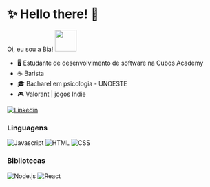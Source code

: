 # :sparkles: Hello there! :wave:

Oi, eu sou a Bia! <img src="https://media.tenor.com/8HaTOA3o0OoAAAAi/pixel-cat.gif" width="50px" />

- :desktop_computer: Estudante de desenvolvimento de software na Cubos Academy
- :coffee: Barista
- :mortar_board: Bacharel em psicologia - UNOESTE
- :video_game: Valorant | jogos Indie

[![Linkedin](https://img.shields.io/badge/LinkedIn-0077B5?style=flat&logo=linkedin)](https://www.linkedin.com/in/biasatomi/)

### Linguagens

![Javascript](https://img.shields.io/badge/Javascript-282C34?style=flat&logo=javascript)
![HTML](https://img.shields.io/badge/HTML-282C34?logo=html5)
![CSS](https://img.shields.io/badge/CSS-282C34?logo=css3&logoColor=1572B6)

### Bibliotecas

![Node.js](https://img.shields.io/badge/Node.js-282C34?logo=node.js)
![React](https://img.shields.io/badge/React-282C34?logo=react)
